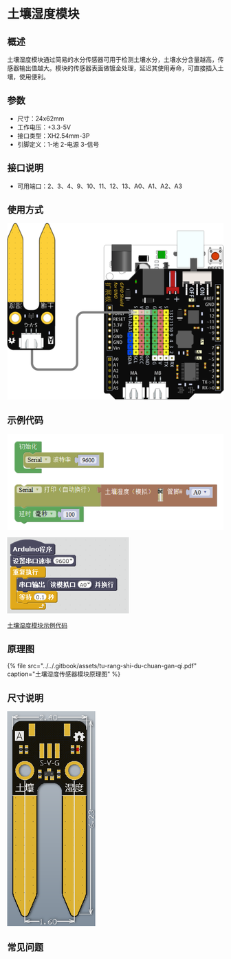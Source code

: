 # 土壤湿度模块

## 概述

土壤湿度模块通过简易的水分传感器可用于检测土壤水分，土壤水分含量越高，传感器输出值越大。模块的传感器表面做镀金处理，延迟其使用寿命，可直接插入土壤，使用便利。

## 参数

* 尺寸：24x62mm
* 工作电压：+3.3-5V
* 接口类型：XH2.54mm-3P
* 引脚定义：1-地 2-电源 3-信号

## 接口说明

* 可用端口：2、3、4、9、10、11、12、13、A0、A1、A2、A3

## 使用方式

![](../../.gitbook/assets/arduino-18.png)

## 示例代码

![](../../.gitbook/assets/arduino-82.png)

![](../../.gitbook/assets/arduino-53.png)

[土壤湿度模块示例代码](http://www.haohaodada.com/show.php?id=956410)

## 原理图

{% file src="../../.gitbook/assets/tu-rang-shi-du-chuan-gan-qi.pdf" caption="土壤湿度传感器模块原理图" %}

## 尺寸说明

![](../../.gitbook/assets/arduino-05.png)

## 常见问题

